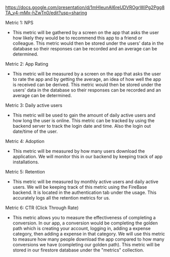 https://docs.google.com/presentation/d/1mHIeunAI6reUDVROgrWiPg2Pgg8TA_y4-mMx-hZwTn0/edit?usp=sharing

Metric 1: NPS
* This metric will be gathered by a screen on the app that asks the user how likely they would be to
  recommend this app to a friend or colleague. This metric would then be stored under the users' data
  in the database so their responses can be recorded and an average can be determined.

Metric 2: App Rating
* This metric will be measured by a screen on the app that asks the user to rate the app and by getting the
  average, an idea of how well the app is received can be derived. This metric would then be stored under the users' data
  in the database so their responses can be recorded and an average can be determined.

Metric 3: Daily active users

* This metric will be used to gain the amount of daily active users and how long the user is online. 
  This metric can be tracked by using the backend server to track the login date and time. Also the login out date/time of the user.

Metric 4: Adoption
* This metric will be measured by how many users download the application. We will monitor this in our backend by keeping track of app installations.

Metric 5: Retention
* This metric will be measured by monthly active users and daily active users. We will be keeping track
  of this metric using the FireBase backend. It is located in the authentication tab under the usage.
  This accurately logs all the retention metrics for us.

Metric 6: CTR (Click Through Rate)
* This metric allows you to measure the effectiveness of completing a conversion. In our app, a conversion would be completing the golden path which is creating your account, logging in, adding a expense category, then adding a expense in that category. We will use this metric to measure how many people download the app compared to how many conversions we have (completing our golden path). This metric will be stored in our firestore database under the "metrics" collection.
